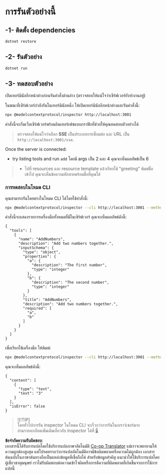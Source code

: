 <!--
CO_OP_TRANSLATOR_METADATA:
{
  "original_hash": "2a58caa6e11faa09470b7f81e6729652",
  "translation_date": "2025-06-18T06:00:14+00:00",
  "source_file": "03-GettingStarted/05-sse-server/solution/dotnet/README.md",
  "language_code": "th"
}
-->
# การรันตัวอย่างนี้

## -1- ติดตั้ง dependencies

```bash
dotnet restore
```

## -2- รันตัวอย่าง

```bash
dotnet run
```

## -3- ทดสอบตัวอย่าง

เปิดเทอร์มินัลอีกหน้าต่างก่อนรันคำสั่งด้านล่าง (ตรวจสอบให้แน่ใจว่าเซิร์ฟเวอร์ยังทำงานอยู่)

ในขณะที่เซิร์ฟเวอร์กำลังรันในเทอร์มินัลหนึ่ง ให้เปิดเทอร์มินัลอีกหน้าต่างและรันคำสั่งนี้:

```bash
npx @modelcontextprotocol/inspector http://localhost:3001
```

คำสั่งนี้จะเริ่มเว็บเซิร์ฟเวอร์พร้อมอินเทอร์เฟซแบบกราฟิกที่ช่วยให้คุณทดสอบตัวอย่างได้

> ตรวจสอบให้แน่ใจว่าเลือก **SSE** เป็นประเภทการเชื่อมต่อ และ URL เป็น `http://localhost:3001/sse`.

Once the server is connected: 

- try listing tools and run `add` โดยมี args เป็น 2 และ 4 คุณจะเห็นผลลัพธ์เป็น 6  
> - ไปที่ resources และ resource template แล้วเรียกใช้ "greeting" พิมพ์ชื่อเข้าไป คุณจะเห็นข้อความทักทายพร้อมชื่อที่คุณใส่

### การทดสอบในโหมด CLI

คุณสามารถรันโดยตรงในโหมด CLI ได้โดยใช้คำสั่งนี้:

```bash 
npx @modelcontextprotocol/inspector --cli http://localhost:3001 --method tools/list
```

คำสั่งนี้จะแสดงรายการเครื่องมือทั้งหมดที่มีในเซิร์ฟเวอร์ คุณจะเห็นผลลัพธ์ดังนี้:

```text
{
  "tools": [
    {
      "name": "AddNumbers",
      "description": "Add two numbers together.",
      "inputSchema": {
        "type": "object",
        "properties": {
          "a": {
            "description": "The first number",
            "type": "integer"
          },
          "b": {
            "description": "The second number",
            "type": "integer"
          }
        },
        "title": "AddNumbers",
        "description": "Add two numbers together.",
        "required": [
          "a",
          "b"
        ]
      }
    }
  ]
}
```

เพื่อเรียกใช้เครื่องมือ ให้พิมพ์:

```bash
npx @modelcontextprotocol/inspector --cli http://localhost:3001 --method tools/call --tool-name AddNumbers --tool-arg a=1 --tool-arg b=2
```

คุณจะเห็นผลลัพธ์ดังนี้:

```text
{
  "content": [
    {
      "type": "text",
      "text": "3"
    }
  ],
  "isError": false
}
```

> ![!TIP]  
> โดยทั่วไปการรัน inspector ในโหมด CLI จะเร็วกว่าการรันในเบราว์เซอร์มาก  
> อ่านรายละเอียดเพิ่มเติมเกี่ยวกับ inspector ได้ที่ [นี่](https://github.com/modelcontextprotocol/inspector)

**ข้อจำกัดความรับผิดชอบ**:  
เอกสารนี้ได้รับการแปลโดยใช้บริการแปลภาษาอัตโนมัติ [Co-op Translator](https://github.com/Azure/co-op-translator) แม้เราจะพยายามให้ความถูกต้องสูงสุด แต่โปรดทราบว่าการแปลอัตโนมัติอาจมีข้อผิดพลาดหรือความไม่ถูกต้อง เอกสารต้นฉบับในภาษาต้นทางถือเป็นแหล่งข้อมูลที่เชื่อถือได้ สำหรับข้อมูลสำคัญ แนะนำให้ใช้บริการแปลโดยผู้เชี่ยวชาญมนุษย์ เราไม่รับผิดชอบต่อความเข้าใจผิดหรือการตีความที่ผิดพลาดที่เกิดขึ้นจากการใช้การแปลนี้